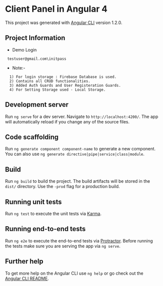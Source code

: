 # Client Panel in Angular 4

This project was generated with [Angular CLI](https://github.com/angular/angular-cli) version 1.2.0.

## Project Information

* Demo Login 
```
 testuser@gmail.com\initpass
```
* Note:-
```
  1) For login storage : Firebase Database is used.
  2) Contains all CRUD functionalities.
  3) Added Auth Guards and User Registeration Guards.
  4) For Setting Storage used - Local Storage.
```
## Development server

Run `ng serve` for a dev server. Navigate to `http://localhost:4200/`. The app will automatically reload if you change any of the source files.

## Code scaffolding

Run `ng generate component component-name` to generate a new component. You can also use `ng generate directive|pipe|service|class|module`.

## Build

Run `ng build` to build the project. The build artifacts will be stored in the `dist/` directory. Use the `-prod` flag for a production build.

## Running unit tests

Run `ng test` to execute the unit tests via [Karma](https://karma-runner.github.io).

## Running end-to-end tests

Run `ng e2e` to execute the end-to-end tests via [Protractor](http://www.protractortest.org/).
Before running the tests make sure you are serving the app via `ng serve`.

## Further help

To get more help on the Angular CLI use `ng help` or go check out the [Angular CLI README](https://github.com/angular/angular-cli/blob/master/README.md).
